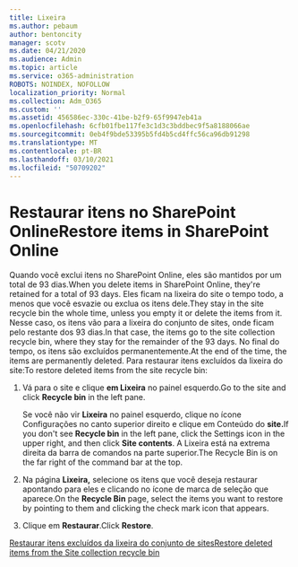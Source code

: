 ```yaml
---
title: Lixeira
ms.author: pebaum
author: bentoncity
manager: scotv
ms.date: 04/21/2020
ms.audience: Admin
ms.topic: article
ms.service: o365-administration
ROBOTS: NOINDEX, NOFOLLOW
localization_priority: Normal
ms.collection: Adm_O365
ms.custom: ''
ms.assetid: 456586ec-330c-41be-b2f9-65f9947eb41a
ms.openlocfilehash: 6cfb01fbe117fe3c1d3c3bddbec9f5a8188066ae
ms.sourcegitcommit: 0eb4f9bde53395b5fd4b5cd4ffc56ca96db91298
ms.translationtype: MT
ms.contentlocale: pt-BR
ms.lasthandoff: 03/10/2021
ms.locfileid: "50709202"
---
```

# <a name="restore-items-in-sharepoint-online"></a><span data-ttu-id="b1aeb-102">Restaurar itens no SharePoint Online</span><span class="sxs-lookup"><span data-stu-id="b1aeb-102">Restore items in SharePoint Online</span></span>

<span data-ttu-id="b1aeb-103">Quando você exclui itens no SharePoint Online, eles são mantidos por um total de 93 dias.</span><span class="sxs-lookup"><span data-stu-id="b1aeb-103">When you delete items in SharePoint Online, they're retained for a total of 93 days.</span></span> <span data-ttu-id="b1aeb-104">Eles ficam na lixeira do site o tempo todo, a menos que você esvazie ou exclua os itens dele.</span><span class="sxs-lookup"><span data-stu-id="b1aeb-104">They stay in the site recycle bin the whole time, unless you empty it or delete the items from it.</span></span> <span data-ttu-id="b1aeb-105">Nesse caso, os itens vão para a lixeira do conjunto de sites, onde ficam pelo restante dos 93 dias.</span><span class="sxs-lookup"><span data-stu-id="b1aeb-105">In that case, the items go to the site collection recycle bin, where they stay for the remainder of the 93 days.</span></span> <span data-ttu-id="b1aeb-106">No final do tempo, os itens são excluídos permanentemente.</span><span class="sxs-lookup"><span data-stu-id="b1aeb-106">At the end of the time, the items are permanently deleted.</span></span> <span data-ttu-id="b1aeb-107">Para restaurar itens excluídos da lixeira do site:</span><span class="sxs-lookup"><span data-stu-id="b1aeb-107">To restore deleted items from the site recycle bin:</span></span>
  
1. <span data-ttu-id="b1aeb-108">Vá para o site e clique **em Lixeira** no painel esquerdo.</span><span class="sxs-lookup"><span data-stu-id="b1aeb-108">Go to the site and click **Recycle bin** in the left pane.</span></span> 
    
    <span data-ttu-id="b1aeb-109">Se você não vir **Lixeira** no painel esquerdo, clique no ícone Configurações no canto superior direito e clique em Conteúdo do **site.**</span><span class="sxs-lookup"><span data-stu-id="b1aeb-109">If you don't see **Recycle bin** in the left pane, click the Settings icon in the upper right, and then click **Site contents**.</span></span> <span data-ttu-id="b1aeb-110">A Lixeira está na extrema direita da barra de comandos na parte superior.</span><span class="sxs-lookup"><span data-stu-id="b1aeb-110">The Recycle Bin is on the far right of the command bar at the top.</span></span>
    
2. <span data-ttu-id="b1aeb-111">Na página **Lixeira,** selecione os itens que você deseja restaurar apontando para eles e clicando no ícone de marca de seleção que aparece.</span><span class="sxs-lookup"><span data-stu-id="b1aeb-111">On the **Recycle Bin** page, select the items you want to restore by pointing to them and clicking the check mark icon that appears.</span></span> 
    
3. <span data-ttu-id="b1aeb-112">Clique em **Restaurar**.</span><span class="sxs-lookup"><span data-stu-id="b1aeb-112">Click **Restore**.</span></span>
    
[<span data-ttu-id="b1aeb-113">Restaurar itens excluídos da lixeira do conjunto de sites</span><span class="sxs-lookup"><span data-stu-id="b1aeb-113">Restore deleted items from the Site collection recycle bin</span></span>](https://support.microsoft.com/office/restore-items-in-the-recycle-bin-that-were-deleted-from-sharepoint-or-teams-6df466b6-55f2-4898-8d6e-c0dff851a0be)
  


